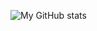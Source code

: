 ![My GitHub stats](https://github-readme-stats.vercel.app/api?username=michaelkmartin&count_private=true&show_icons=true&theme=dracula&hide=issues,contribs)